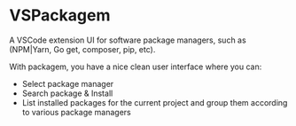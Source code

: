 # VSPackagem

A VSCode extension UI for software package managers, such as (NPM|Yarn, Go get, composer, pip, etc).

With packagem, you have a nice clean user interface where you can:
- Select package manager
- Search package & Install 
- List installed packages for the current project and group them according to various package managers
